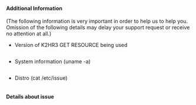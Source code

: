 #### Additional Information
(The following information is very important in order to help us to help you. Omission of the following details may delay your support request or receive no attention at all.)

- Version of K2HR3 GET RESOURCE being used
 ```
 ```

- System information (uname -a)
 ```
 ```

- Distro (cat /etc/issue)
 ```
 ```

#### Details about issue

